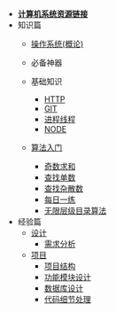 <!--
 * @Descripttion: 
 * @version: 
 * @Author: suckson
 * @Date: 2019-04-02 12:06:29
 * @LastEditors: suckson
 * @LastEditTime: 2019-10-14 09:31:04
 -->
- [**计算机系统资源链接**](sysdoc/src/ziyuan.md)
- 知识篇
  - [操作系统(概论)](sysdoc/src/sys.md)
  - 必备神器
  - 基础知识
    - [HTTP](sysdoc/src/http.md)
    - [GIT]()
    - [进程线程](sysdoc/src/thread.md)
    - [NODE](sysdoc/src/node.md)
  
  - [算法入门]()
    - [奇数求和]()
    - [查找单数]()
    - [查找杂散数]()
    - [每日一练](sysdoc/src/everyDay.md)
    - [无限层级目录算法]()
- 经验篇
  - [设计](sysdoc/src/xuqiu.md)
    - [需求分析]()
  - [项目]()
    - [项目结构]()
    - [功能模块设计]()
    - [数据库设计]()
    - [代码细节处理]()

